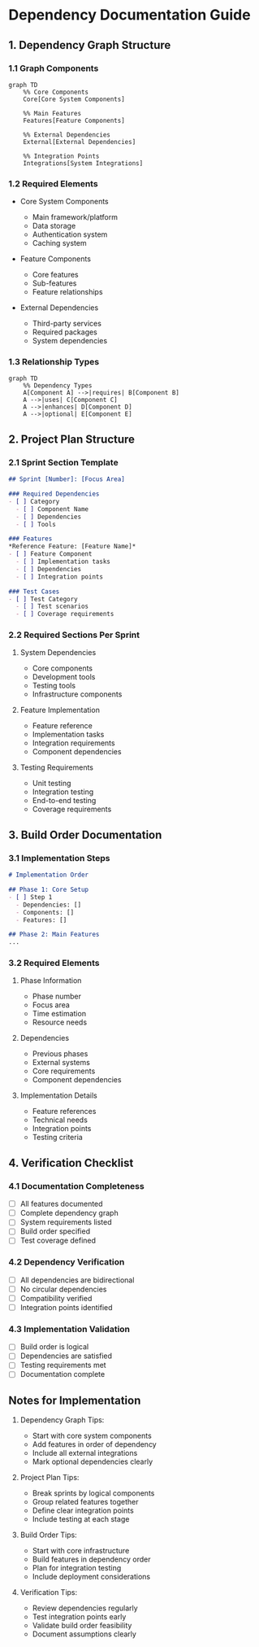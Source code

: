 # Dependency Documentation Guide

## 1. Dependency Graph Structure

### 1.1 Graph Components
```mermaid
graph TD
    %% Core Components
    Core[Core System Components]
    
    %% Main Features
    Features[Feature Components]
    
    %% External Dependencies
    External[External Dependencies]
    
    %% Integration Points
    Integrations[System Integrations]
```

### 1.2 Required Elements
- Core System Components
  - Main framework/platform
  - Data storage
  - Authentication system
  - Caching system
  
- Feature Components
  - Core features
  - Sub-features
  - Feature relationships
  
- External Dependencies
  - Third-party services
  - Required packages
  - System dependencies

### 1.3 Relationship Types
```mermaid
graph TD
    %% Dependency Types
    A[Component A] -->|requires| B[Component B]
    A -->|uses| C[Component C]
    A -->|enhances| D[Component D]
    A -->|optional| E[Component E]
```

## 2. Project Plan Structure

### 2.1 Sprint Section Template
```markdown
## Sprint [Number]: [Focus Area]

### Required Dependencies
- [ ] Category
  - [ ] Component Name
  - [ ] Dependencies
  - [ ] Tools

### Features
*Reference Feature: [Feature Name]*
- [ ] Feature Component
  - [ ] Implementation tasks
  - [ ] Dependencies
  - [ ] Integration points

### Test Cases
- [ ] Test Category
  - [ ] Test scenarios
  - [ ] Coverage requirements
```

### 2.2 Required Sections Per Sprint
1. System Dependencies
   - Core components
   - Development tools
   - Testing tools
   - Infrastructure components

2. Feature Implementation
   - Feature reference
   - Implementation tasks
   - Integration requirements
   - Component dependencies

3. Testing Requirements
   - Unit testing
   - Integration testing
   - End-to-end testing
   - Coverage requirements

## 3. Build Order Documentation

### 3.1 Implementation Steps
```markdown
# Implementation Order

## Phase 1: Core Setup
- [ ] Step 1
  - Dependencies: []
  - Components: []
  - Features: []

## Phase 2: Main Features
...
```

### 3.2 Required Elements
1. Phase Information
   - Phase number
   - Focus area
   - Time estimation
   - Resource needs

2. Dependencies
   - Previous phases
   - External systems
   - Core requirements
   - Component dependencies

3. Implementation Details
   - Feature references
   - Technical needs
   - Integration points
   - Testing criteria

## 4. Verification Checklist

### 4.1 Documentation Completeness
- [ ] All features documented
- [ ] Complete dependency graph
- [ ] System requirements listed
- [ ] Build order specified
- [ ] Test coverage defined

### 4.2 Dependency Verification
- [ ] All dependencies are bidirectional
- [ ] No circular dependencies
- [ ] Compatibility verified
- [ ] Integration points identified

### 4.3 Implementation Validation
- [ ] Build order is logical
- [ ] Dependencies are satisfied
- [ ] Testing requirements met
- [ ] Documentation complete

## Notes for Implementation

1. Dependency Graph Tips:
   - Start with core system components
   - Add features in order of dependency
   - Include all external integrations
   - Mark optional dependencies clearly

2. Project Plan Tips:
   - Break sprints by logical components
   - Group related features together
   - Define clear integration points
   - Include testing at each stage

3. Build Order Tips:
   - Start with core infrastructure
   - Build features in dependency order
   - Plan for integration testing
   - Include deployment considerations

4. Verification Tips:
   - Review dependencies regularly
   - Test integration points early
   - Validate build order feasibility
   - Document assumptions clearly